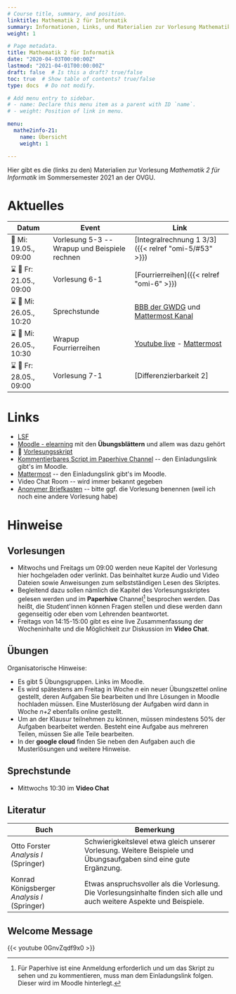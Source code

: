 ```yaml
---
# Course title, summary, and position.
linktitle: Mathematik 2 für Informatik
summary: Informationen, Links, und Materialien zur Vorlesung Mathematik 2 für Informatik an der OVGU im Sommersemester 2021
weight: 1

# Page metadata.
title: Mathematik 2 für Informatik
date: "2020-04-03T00:00:00Z"
lastmod: "2021-04-01T00:00:00Z"
draft: false  # Is this a draft? true/false
toc: true  # Show table of contents? true/false
type: docs  # Do not modify.

# Add menu entry to sidebar.
# - name: Declare this menu item as a parent with ID `name`.
# - weight: Position of link in menu.

menu:
  mathe2info-21:
    name: Übersicht
    weight: 1

---
```


Hier gibt es die (links zu den) Materialien zur Vorlesung *Mathematik 2 für
Informatik* im Sommersemester 2021 an der OVGU.

# Aktuelles

| Datum | Event | Link |
| -------- | --------- | ---- |
| :dvd: Mi: 19.05., 09:00 | Vorlesung 5-3 -- Wrapup und Beispiele rechnen | [Integralrechnung 1 3/3]({{< relref "omi-5/#53" >}}) |
| :hourglass: :dvd: Fr: 21.05., 09:00 | Vorlesung 6-1 | [Fourrierreihen]({{< relref "omi-6" >}}) |
| :hourglass: :microphone: Mi: 26.05., 10:20 | Sprechstunde | [BBB der GWDG](https://meet.gwdg.de/b/jan-0re-pom-tbr) und [Mattermost Kanal](https://mm.cs.ovgu.de/m2i-21/channels/0407-sprechstunde) |
| :hourglass: :microphone: Mi: 26.05., 10:30 | Wrapup Fourrierreihen | [Youtube live](https://www.youtube.com/c/JanHeiland/live) - [Mattermost](http://mm.cs.ovgu.de/mathe-info-2/channels/0612-wrapup-diff2) |
| :hourglass: :dvd: Fr: 28.05., 09:00 | Vorlesung 7-1 | [Differenzierbarkeit 2] |
<!-- 
| :boom: :dvd: Fr: 07.05., 09:00 | Vorlesung 4-2 | [Taylor- und Potenzreihen 2/2]({{< relref "omi-4/#4-2-taylor-reihe-potenzreihe-taylor-reihe" >}}) |
|  Mi: 30.04., **10:15** | Live und interaktive Vorlesung zu Folgen und Funktionen | [:scroll: hier gibts den Aufschrieb](files/wb-folgen--diffbarkeit.jpg) |
| :microphone: Fr: 30.04., 14:15 | Live-Wrapup Vorlesung 1-2-3 | [Youtube live](https://www.youtube.com/c/JanHeiland/live) - [Mattermost](https://mm.cs.ovgu.de/m2i-21/channels/0409-wrapup-1) |
| :dvd: Fr: 07.05., 9:00 | Vorlesung 4-2 | [Differenzierbarkeit 1 2/2]({{< relref "omi-3/#3-2-houmlhere-ableitungen-konvex-konkav-extrema" >}}) |
| :dvd: Mi: 14.04., 09:00 | Vorlesung 2-1 | [2-1 Stetigkeit von Funktionen]({{< relref "omi-2/#2-1-eigenschaften-und-beispiele-von-funktionen" >}}) |
| :boom: Mi: 13.05., 9:00 | Vorlesung 3.1 | [3 Differenzierbarkeit 1 (1/2)]({{< relref "omi-3" >}}) |
| Fr: 12.06., 14:30 | Live-Wrapup Vorlesung 7 | [Youtube live](https://www.youtube.com/c/JanHeiland/live) - [Mattermost](http://mm.cs.ovgu.de/mathe-info-2/channels/0612-wrapup-diff2) |
-->

<!--

{{% callout warning %}}

**Feedback** Runde: Liebe Student'innen, bitte nehmt euch diese 2 mal 5 Minuten
f&uuml;r euer anonymes Feedback (man kann es auch in weniger Zeit schaffen).

1. Die offizielle Evaluation der Vorlesung. Dieses mal auch mit ein paar Fragen
   dazu, wie sich die online Lehre so macht. Anmeldung unter
   [evaluation.ovgu.de](https://evaluation.ovgu.de/) mit der Losung *UPFNQ*.
   Hier bitte zahlreich mitmachen, denn das dient den Nachfolgenden Studenten
   und damit wird auch die Performance des Lehrenden bewertet. Die Umfrage ist
   offen bis zum 05.07.

2. Mein kleiner Fragebogen. Hier geht es speziell darum, wie ihr die Umsetzung
   mit Podcast, Screencast, Wrapup und Paperhive fandet. Und ihr habt die
   M&ouml;glichkeit, euch zu w&uuml;nschen, wie die n&auml;chsten vier Wochen
   aussehen sollen. Die [Umfrage](https://forms.gle/d7bUP5ys61yRkSev6) ist bei
   *google forms* und anonym und ohne Anmeldung. 

{{% /callout %}}
-->

# Links

 * [LSF](https://lsf.ovgu.de/qislsf/rds?state=verpublish&status=init&vmfile=no&publishid=173827&moduleCall=webInfo&publishConfFile=webInfo&publishSubDir=veranstaltung)
 * [Moodle - elearning](https://elearning.ovgu.de/course/view.php?id=10324) mit den **&Uuml;bungsbl&auml;ttern** und allem was dazu geh&ouml;rt
 * :blue_book: [Vorlesungsskript](files/Henk_Skript_Mathe_fuer_Informatiker.pdf)
 * [Kommentierbares Script im Paperhive Channel](https://paperhive.org/documents/items/lsDNlcIGTmHL?a=s:-FRs-O1uXbei) -- den Einladungslink gibt's im Moodle.
 * [Mattermost](https://mm.cs.ovgu.de/m2i-21) -- den Einladungslink gibt's im Moodle.
 * Video Chat Room -- wird immer bekannt gegeben <!-- (https://meet.ovgu.de/MatheInfoZwei) -->
 * [Anonymer Briefkasten](https://www2.math.uni-magdeburg.de/owncloud/index.php/s/w8j8Xaxo2dfzMIZ) -- bitte ggf. die Vorlesung benennen (weil ich noch eine andere Vorlesung habe)

# Hinweise

## Vorlesungen

 * Mitwochs und Freitags um 09:00 werden neue Kapitel der Vorlesung hier
   hochgeladen oder verlinkt.  Das beinhaltet kurze Audio und Video Dateien
   sowie Anweisungen zum selbstst&auml;ndigen Lesen des Skriptes.
 * Begleitend dazu sollen n&auml;mlich die Kapitel des Vorlesungsskriptes
   gelesen werden und im **Paperhive** Channel[^1] besprochen werden. Das
   hei&szlig;t, die Student'innen können Fragen stellen und diese werden dann
   gegenseitig oder eben vom Lehrenden beantwortet.
 * Freitags von 14:15-15:00 gibt es eine live Zusammenfassung der Wocheninhalte
   und die M&ouml;glichkeit zur Diskussion im **Video Chat**.

## Übungen

Organisatorische Hinweise:
 * Es gibt 5 &Uuml;bungsgruppen. Links im Moodle.
 * Es wird spätestens am Freitag in Woche *n* ein neuer Übungszettel online
   gestellt, deren Aufgaben Sie bearbeiten und Ihre Lösungen in Moodle hochladen
   müssen. Eine Musterlösung der Aufgaben wird dann in Woche *n+2* ebenfalls
   online gestellt. 
 * Um an der Klausur teilnehmen zu können, müssen mindestens 50% der
   Aufgaben bearbeitet werden. Besteht eine Aufgabe aus mehreren Teilen,
   müssen Sie alle Teile bearbeiten.  
 * In der **google cloud** finden Sie neben den Aufgaben auch die Musterlösungen
   und weitere Hinweise.

## Sprechstunde

 * Mittwochs 10:30 im **Video Chat**

## Literatur

| Buch | Bemerkung |
|------| ----------|
| Otto Forster *Analysis I* (Springer) | Schwierigkeitslevel etwa gleich unserer Vorlesung. Weitere Beispiele und Übungsaufgaben sind eine gute Ergänzung. |
| Konrad Königsberger *Analysis I* (Springer) | Etwas anspruchsvoller als die Vorlesung. Die Vorlesungsinhalte finden sich alle und auch weitere Aspekte und Beispiele. |

## Welcome Message

{{< youtube 0GnvZqdf9x0 >}}

[^1]: F&uuml;r Paperhive ist eine Anmeldung erforderlich und um das Skript zu
  sehen und zu kommentieren, muss man dem Einladungslink folgen. Dieser wird im
  Moodle hinterlegt.

